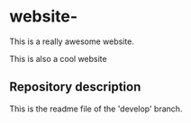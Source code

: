 # website-

This is a really awesome website. 

This is also a cool website

## Repository description

This is the readme file of the 'develop' branch.
